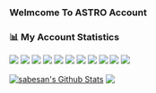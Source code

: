 ### Welmcome To ASTRO Account

### 📊 My Account Statistics
![](https://img.shields.io/badge/OS-Linux-informational?style=flat&logo=linux&logoColor=white)
![](https://img.shields.io/badge/Editor-VSCode-informational?style=flat&logo=visual-studio-code&logoColor=white)
![](https://img.shields.io/badge/Code-JavaScript-informational?style=flat&logo=javascript&logoColor=white)
![](https://img.shields.io/badge/Shell-Bash-informational?style=flat&logo=gnu-bash&logoColor=white)
![](https://img.shields.io/badge/Code-Python-informational?style=flat&logo=python&logoColor=white)
![](https://img.shields.io/badge/Code-PHP-informational?style=flat&logo=php&logoColor=white)
![](https://img.shields.io/badge/Code-Perl-informational?style=flat&logo=perl&logoColor=white)
![](https://img.shields.io/badge/Code-Ruby-informational?style=flat&logo=ruby&logoColor=white)
![](https://img.shields.io/badge/Code-C++-informational?style=flat&logo=c++&logoColor=white)
![](https://img.shields.io/badge/Code-C-informational?style=flat&logo=c&logoColor=white)
![](https://img.shields.io/badge/Code-CS-informational?style=flat&logo=csharp&logoColor=white)

<a href="https://github-readme-stats.sabesansathananthan.vercel.app/api?username=Cyber-ASTR0&show_icons=true&hide_border=true&count_private=false&include_all_commits=true&theme=radical">
<img align="center" alt="sabesan's Github Stats" src="https://github-readme-stats.sabesansathananthan.vercel.app/api?username=Cyber-ASTR0&show_icons=true&hide_border=true&count_private=false&include_all_commits=true&theme=radical" /></a>
<a href="https://github-readme-stats.sabesansathananthan.vercel.app/api/top-langs/?username=Cyber-ASTR0&layout=compact&theme=radical">
  <img align="center" src="https://github-readme-stats.sabesansathananthan.vercel.app/api/top-langs/?username=Cyber-ASTR0&layout=compact&theme=radical" />
</a>
